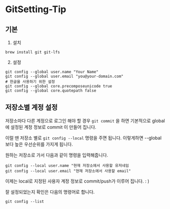 # GitSetting-Tip
## 기본
1. 설치
```shell
brew install git git-lfs
```
2. 설정
```shell
git config --global user.name "Your Name"
git config --global user.email "you@your-domain.com"
# 한글을 사용하기 위한 설정
git config --global core.precomposeunicode true
git config --global core.quotepath false
```
## 저장소별 계정 설정
저장소마다 다른 계정으로 로그인 해야 할 경우 `git commit` 을 하면 기본적으로 global 에 설정된 계정 정보로 commit 이 만들어 집니다.

이럴 땐 저장소 별로 `git config --local` 명령을 주면 됩니다. 이렇게하면 --global 보다 높은 우선순위를 가지게 됩니다.

원하는 저장소로 가서 다음과 같이 명령을 입력해줍니다.
```shell
git config --local user.name "현재 저장소에서 사용할 유저네임
git config --local user.email "현재 저장소에서 사용할 email"
```
이제는 local로 지정된 사용자 계정 정보로 commit/push가 이루어 집니다. : )

잘 설정되었는지 확인은 다음의 명령어로 합니다.
```shell
git config --list
```
